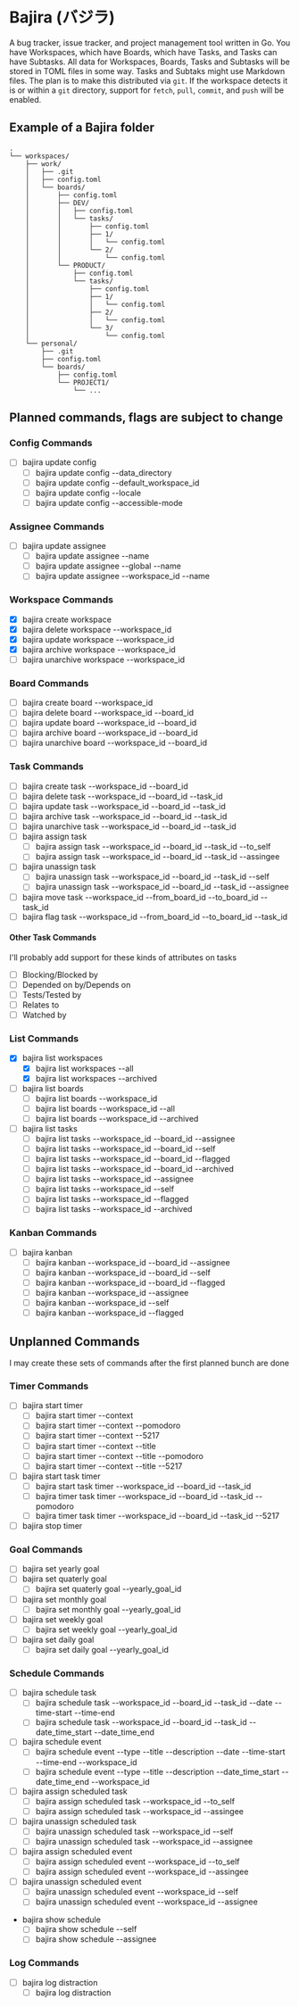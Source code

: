 # Bajira (バジラ)

A bug tracker, issue tracker, and project management tool written in Go. You have Workspaces, which have Boards, which have Tasks, and Tasks can have Subtasks. All data for Workspaces, Boards, Tasks and Subtasks will be stored in TOML files in some way. Tasks and Subtaks might use Markdown files. The plan is to make this distributed via `git`. If the workspace detects it is or within a `git` directory, support for `fetch`, `pull`, `commit`, and `push` will be enabled.

## Example of a Bajira folder

```
.
└── workspaces/
    ├── work/
    │   ├── .git
    │   ├── config.toml
    │   └── boards/
    │       ├── config.toml
    │       ├── DEV/
    │       │   ├── config.toml
    │       │   └── tasks/
    │       │       ├── config.toml
    │       │       ├── 1/
    │       │       │   └── config.toml
    │       │       └── 2/
    │       │           └── config.toml
    │       └── PRODUCT/
    │           ├── config.toml
    │           └── tasks/
    │               ├── config.toml
    │               ├── 1/
    │               │   └── config.toml
    │               ├── 2/
    │               │   └── config.toml
    │               └── 3/
    │                   └── config.toml
    └── personal/
        ├── .git
        ├── config.toml
        └── boards/
            ├── config.toml
            └── PROJECT1/
                └── ...
```

## Planned commands, flags are subject to change

### Config Commands

- [ ] bajira update config
  - [ ] bajira update config --data_directory
  - [ ] bajira update config --default_workspace_id
  - [ ] bajira update config --locale
  - [ ] bajira update config --accessible-mode

### Assignee Commands

- [ ] bajira update assignee
  - [ ] bajira update assignee --name
  - [ ] bajira update assignee --global --name
  - [ ] bajira update assignee --workspace_id --name

### Workspace Commands

- [x] bajira create workspace
- [x] bajira delete workspace --workspace_id
- [x] bajira update workspace --workspace_id
- [x] bajira archive workspace --workspace_id
- [ ] bajira unarchive workspace --workspace_id

### Board Commands

- [ ] bajira create board --workspace_id
- [ ] bajira delete board --workspace_id --board_id
- [ ] bajira update board --workspace_id --board_id
- [ ] bajira archive board --workspace_id --board_id
- [ ] bajira unarchive board --workspace_id --board_id

### Task Commands

- [ ] bajira create task --workspace_id --board_id
- [ ] bajira delete task --workspace_id --board_id --task_id
- [ ] bajira update task --workspace_id --board_id --task_id
- [ ] bajira archive task --workspace_id --board_id --task_id
- [ ] bajira unarchive task --workspace_id --board_id --task_id
- [ ] bajira assign task
  - [ ] bajira assign task --workspace_id --board_id --task_id --to_self
  - [ ] bajira assign task --workspace_id --board_id --task_id --assingee
- [ ] bajira unassign task
  - [ ] bajira unassign task --workspace_id --board_id --task_id --self
  - [ ] bajira unassign task --workspace_id --board_id --task_id --assignee
- [ ] bajira move task --workspace_id --from_board_id --to_board_id --task_id
- [ ] bajira flag task --workspace_id --from_board_id --to_board_id --task_id

#### Other Task Commands

I'll probably add support for these kinds of attributes on tasks

- [ ] Blocking/Blocked by
- [ ] Depended on by/Depends on
- [ ] Tests/Tested by
- [ ] Relates to
- [ ] Watched by

### List Commands

- [x] bajira list workspaces
  - [x] bajira list workspaces --all
  - [x] bajira list workspaces --archived
- [ ] bajira list boards
  - [ ] bajira list boards --workspace_id
  - [ ] bajira list boards --workspace_id --all
  - [ ] bajira list boards --workspace_id --archived
- [ ] bajira list tasks
  - [ ] bajira list tasks --workspace_id --board_id --assignee
  - [ ] bajira list tasks --workspace_id --board_id --self
  - [ ] bajira list tasks --workspace_id --board_id --flagged
  - [ ] bajira list tasks --workspace_id --board_id --archived
  - [ ] bajira list tasks --workspace_id --assignee
  - [ ] bajira list tasks --workspace_id --self
  - [ ] bajira list tasks --workspace_id --flagged
  - [ ] bajira list tasks --workspace_id --archived

### Kanban Commands

- [ ] bajira kanban
  - [ ] bajira kanban --workspace_id --board_id --assignee
  - [ ] bajira kanban --workspace_id --board_id --self
  - [ ] bajira kanban --workspace_id --board_id --flagged
  - [ ] bajira kanban --workspace_id --assignee
  - [ ] bajira kanban --workspace_id --self
  - [ ] bajira kanban --workspace_id --flagged

## Unplanned Commands

I may create these sets of commands after the first planned bunch are done

### Timer Commands

- [ ] bajira start timer
  - [ ] bajira start timer --context
  - [ ] bajira start timer --context --pomodoro
  - [ ] bajira start timer --context --5217
  - [ ] bajira start timer --context --title
  - [ ] bajira start timer --context --title --pomodoro
  - [ ] bajira start timer --context --title --5217
- [ ] bajira start task timer
  - [ ] bajira start task timer --workspace_id --board_id --task_id
  - [ ] bajira timer task timer --workspace_id --board_id --task_id --pomodoro
  - [ ] bajira timer task timer --workspace_id --board_id --task_id --5217
- [ ] bajira stop timer

### Goal Commands

- [ ] bajira set yearly goal
- [ ] bajira set quaterly goal
  - [ ] bajira set quaterly goal --yearly_goal_id
- [ ] bajira set monthly goal
  - [ ] bajira set monthly goal --yearly_goal_id
- [ ] bajira set weekly goal
  - [ ] bajira set weekly goal --yearly_goal_id
- [ ] bajira set daily goal
  - [ ] bajira set daily goal --yearly_goal_id

### Schedule Commands

- [ ] bajira schedule task
  - [ ] bajira schedule task --workspace_id --board_id --task_id --date --time-start --time-end
  - [ ] bajira schedule task --workspace_id --board_id --task_id --date_time_start --date_time_end
- [ ] bajira schedule event
  - [ ] bajira schedule event --type --title --description --date --time-start --time-end --workspace_id
  - [ ] bajira schedule event --type --title --description --date_time_start --date_time_end --workspace_id
- [ ] bajira assign scheduled task
  - [ ] bajira assign scheduled task --workspace_id --to_self
  - [ ] bajira assign scheduled task --workspace_id --assingee
- [ ] bajira unassign scheduled task
  - [ ] bajira unassign scheduled task --workspace_id --self
  - [ ] bajira unassign scheduled task --workspace_id --assignee
- [ ] bajira assign scheduled event
  - [ ] bajira assign scheduled event --workspace_id --to_self
  - [ ] bajira assign scheduled event --workspace_id --assingee
- [ ] bajira unassign scheduled event
  - [ ] bajira unassign scheduled event --workspace_id --self
  - [ ] bajira unassign scheduled event --workspace_id --assignee
- bajira show schedule
  - [ ] bajira show schedule --self
  - [ ] bajira show schedule --assignee

### Log Commands

- [ ] bajira log distraction
  - [ ] bajira log distraction
